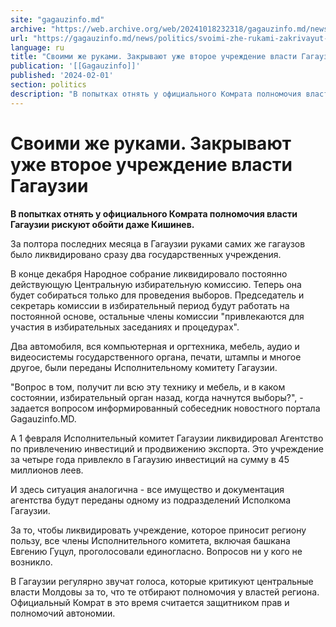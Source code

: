 ```yaml
---
site: "gagauzinfo.md"
archive: "https://web.archive.org/web/20241018232318/gagauzinfo.md/news/politics/svoimi-zhe-rukami-zakrivayut-uzhe-vtoroe-uchrezhdenie-vlasti-gagauzii"
url: "https://gagauzinfo.md/news/politics/svoimi-zhe-rukami-zakrivayut-uzhe-vtoroe-uchrezhdenie-vlasti-gagauzii"
language: ru
title: "Своими же руками. Закрывают уже второе учреждение власти Гагаузии"
publication: '[[Gagauzinfo]]'
published: '2024-02-01'
section: politics
description: "В попытках отнять у официального Комрата полномочия власти Гагаузии рискуют обойти даже Кишинев."
---
```


# Своими же руками. Закрывают уже второе учреждение власти Гагаузии

**В попытках отнять у официального Комрата полномочия власти Гагаузии рискуют обойти даже Кишинев.**

За полтора последних месяца в Гагаузии руками самих же гагаузов было ликвидировано сразу два государственных учреждения.

В конце декабря Народное собрание ликвидировало постоянно действующую Центральную избирательную комиссию. Теперь она будет собираться только для проведения выборов. Председатель и секретарь комиссии в избирательный период будут работать на постоянной основе, остальные члены комиссии "привлекаются для участия в избирательных заседаниях и процедурах".

Два автомобиля, вся компьютерная и оргтехника, мебель, аудио и видеосистемы государственного органа, печати, штампы и многое другое, были переданы Исполнительному комитету Гагаузии.

"Вопрос в том, получит ли всю эту технику и мебель, и в каком состоянии, избирательный орган назад, когда начнутся выборы?", - задается вопросом информированный собеседник новостного портала Gagauzinfo.MD.

А 1 февраля Исполнительный комитет Гагаузии ликвидировал Агентство по привлечению инвестиций и продвижению экспорта. Это учреждение за четыре года привлекло в Гагаузию инвестиций на сумму в 45 миллионов леев.

И здесь ситуация аналогична - все имущество и документация агентства будут переданы одному из подразделений Исполкома Гагаузии.

За то, чтобы ликвидировать учреждение, которое приносит региону пользу, все члены Исполнительного комитета, включая башкана Евгению Гуцул, проголосовали единогласно. Вопросов ни у кого не возникло.

В Гагаузии регулярно звучат голоса, которые критикуют центральные власти Молдовы за то, что те отбирают полномочия у властей региона. Официальный Комрат в это время считается защитником прав и полномочий автономии.